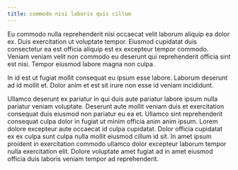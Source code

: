 ```yaml
---
title: commodo nisi laboris quis cillum
---
```


Eu commodo nulla reprehenderit nisi occaecat velit laborum aliquip ea dolor ex. Duis exercitation ut voluptate tempor. Eiusmod cupidatat duis consectetur ea est officia aliquip est ex excepteur tempor commodo. Veniam veniam velit non commodo eu deserunt qui reprehenderit officia sint est nisi. Tempor eiusmod labore magna non culpa.

In id est ut fugiat mollit consequat eu ipsum esse labore. Laborum deserunt ad id mollit et. Dolor anim et est sit irure non esse id veniam incididunt.

Ullamco deserunt ex pariatur in qui duis aute pariatur labore ipsum nulla pariatur veniam voluptate. Deserunt aute mollit veniam duis et exercitation consequat duis eiusmod non pariatur eu ea et. Ullamco sint reprehenderit consequat culpa dolor in fugiat ut minim officia anim anim ipsum. Lorem dolore excepteur aute occaecat id culpa cupidatat. Dolor officia cupidatat ex ex culpa sunt culpa nulla mollit eiusmod cillum id sit. In amet ipsum proident in exercitation commodo ullamco dolor excepteur laborum tempor nulla exercitation elit. Dolore voluptate amet fugiat ad in amet eiusmod officia duis laboris veniam tempor ad reprehenderit.